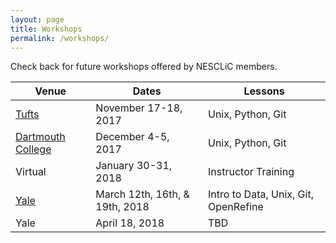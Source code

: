 ```yaml
---
layout: page
title: Workshops
permalink: /workshops/
---
```

Check back for future workshops offered by NESCLiC members.

Venue | Dates | Lessons
---|---|---
[Tufts](https://nesclic.github.io/2017-11-17-tufts/)|November 17-18, 2017| Unix, Python, Git
[Dartmouth College](https://nesclic.github.io/2017-12-04-dartmouth/) | December 4-5, 2017 | Unix, Python, Git
Virtual | January 30-31, 2018 | Instructor Training
[Yale](https://yaledhlab.github.io/2018-03-12-YUL/) | March 12th, 16th, & 19th, 2018 | Intro to Data, Unix, Git, OpenRefine
Yale | April 18, 2018 | TBD
